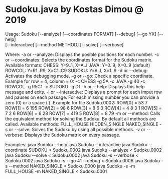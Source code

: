# Sudoku.java by Kostas Dimou @ 2019

Usage:
    Sudoku [--analyze] [--coordinates FORMAT] [--debug] [--go YX] [--help] \
           [--interactive] [--method METHOD] [--solve] [--verbose]

Where:
    -a or --analyze:
        Displays the posible positions for each number.
    -c or --coordinates:
        Selects the coordinates format for the Sudoku matrix.
        Available formats:
            CHESS:  Y=9..1,   X=A..I
            JAVA:   Y=0..9,   X=0..9 (default)
            ROWCOL: Y=R1..R9, X=C1..C9
            SUDOKU: Y=A..I,   X=1..9
    -d or --debug:
        Activates the debugging mode.
    -g or --go:
        Check a specific coordinate.
        Example for row = 4, column = 0:
            -c CHESS  -g 5A
            -c JAVA   -g 40
            -c ROWCOL -g R5C1
            -c SUDOKU -g D1
    -h or --help:
        Displays this help message and exits.
    -i or --interactive:
        Displays a prompt for each imput row and pauses on each passage.
        For each missing number you can provide a zero (0) or a space ( ).
        Example for file Sudoku.0002:
            ROW[0] = 53  7
            ROW[1] = 6  195
            ROW[2] =  98    6
            ROW[3] = 8   6   3
            ROW[4] = 4  8 3  1
            ROW[5] = 7   2   6
            ROW[6] =  6    28
            ROW[7] =    419  5
            ROW[8] =     8  79
    -m or --method:
        Calls the equivalent method for solving the Sudoku.
        By default all methods are called.
        Available methods:
            FULL_HOUSE
            HIDDEN_SINGLE
            NAKED_SINGLE
    -s or --solve:
        Solves the Sudoku by using all possible methods.
    -v or --verbose:
        Displays the Sudoku matrix on every passage.

Examples:
    java Sudoku --help
    java Sudoku --interactive
    java Sudoku --coordinate SUDOKU < Sudoku.0002
    java Sudoku --analyze < Sudoku.0002
    java Sudoku --solve < Sudoku.0002
    java Sudoku -s --verbose < Sudoku.0002
    java Sudoku -s --go 41 --debug < Sudoku.0006
    java Sudoku -s --method NAKED_SINGLE < Sudoku.0000
    java Sudoku -s -m FULL_HOUSE -m NAKED_SINGLE < Sudoku.0001
